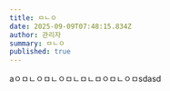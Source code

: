 ```yaml
---
title: ㅁㄴㅇ
date: 2025-09-09T07:48:15.834Z
author: 관리자
summary: ㅁㄴㅇ
published: true
---
```

aㅇㅁㄴㅇㅁㄴㅇㅁㄴㅁㄴㅁㅇㅁㄴㅇㅁ﻿sdasd